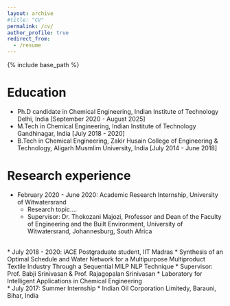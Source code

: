 ```yaml
---
layout: archive
#title: "CV"
permalink: /cv/
author_profile: true
redirect_from:
  - /resume
---
```


{% include base_path %}

Education
======
* Ph.D candidate in Chemical Engineering, Indian Institute of Technology Delhi, India [September 2020 - August 2025]
* M.Tech in Chemical Engineering, Indian Institute of Technology Gandhinagar, India [July 2018 - 2020]
* B.Tech in Chemical Engineering, Zakir Husain College of Engineering & Technology, Aligarh Musmlim University, India [July 2014 - June 2018]


Research experience
======
* February 2020 - June 2020: Academic Research Internship, University of Witwatersrand
  * Research topic....
  * Supervisor: Dr. Thokozani Majozi, Professor and Dean of the Faculty of Engineering and the Built Environment, University of
  Witwatersrand, Johannesburg, South Africa

<br>
* July 2018 - 2020: iACE Postgraduate student, IIT Madras
  * Synthesis of an Optimal Schedule and Water Network for a Multipurpose Multiproduct Textile Industry Through a Sequential MILP
    NLP Technique
  * Supervisor: Prof. Babji Srinivasan & Prof. Rajagopalan Srinivasan
  * Laboratory for Intelligent Applications in Chemical Engineering
  
<br>
* July 2017: Summer Internship
  * Indian Oil Corporation Limitedy, Barauni, Bihar, India
  
